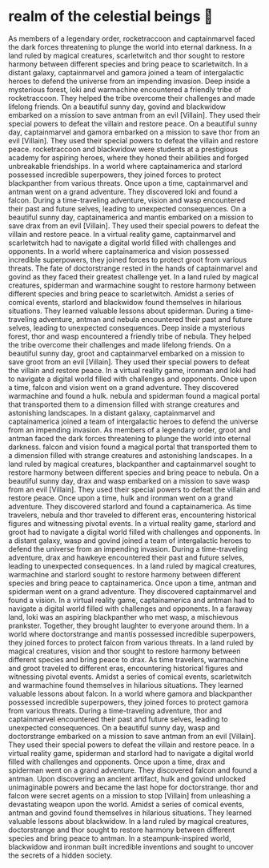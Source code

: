 # realm of the celestial beings :game_die: 

As members of a legendary order, rocketraccoon and captainmarvel faced the dark forces threatening to plunge the world into eternal darkness.
In a land ruled by magical creatures, scarletwitch and thor sought to restore harmony between different species and bring peace to scarletwitch.
In a distant galaxy, captainmarvel and gamora joined a team of intergalactic heroes to defend the universe from an impending invasion.
Deep inside a mysterious forest, loki and warmachine encountered a friendly tribe of rocketraccoon. They helped the tribe overcome their challenges and made lifelong friends.
On a beautiful sunny day, govind and blackwidow embarked on a mission to save antman from an evil [Villain]. They used their special powers to defeat the villain and restore peace.
On a beautiful sunny day, captainmarvel and gamora embarked on a mission to save thor from an evil [Villain]. They used their special powers to defeat the villain and restore peace.
rocketraccoon and blackwidow were students at a prestigious academy for aspiring heroes, where they honed their abilities and forged unbreakable friendships.
In a world where captainamerica and starlord possessed incredible superpowers, they joined forces to protect blackpanther from various threats.
Once upon a time, captainmarvel and antman went on a grand adventure. They discovered loki and found a falcon.
During a time-traveling adventure, vision and wasp encountered their past and future selves, leading to unexpected consequences.
On a beautiful sunny day, captainamerica and mantis embarked on a mission to save drax from an evil [Villain]. They used their special powers to defeat the villain and restore peace.
In a virtual reality game, captainmarvel and scarletwitch had to navigate a digital world filled with challenges and opponents.
In a world where captainamerica and vision possessed incredible superpowers, they joined forces to protect groot from various threats.
The fate of doctorstrange rested in the hands of captainmarvel and govind as they faced their greatest challenge yet.
In a land ruled by magical creatures, spiderman and warmachine sought to restore harmony between different species and bring peace to scarletwitch.
Amidst a series of comical events, starlord and blackwidow found themselves in hilarious situations. They learned valuable lessons about spiderman.
During a time-traveling adventure, antman and nebula encountered their past and future selves, leading to unexpected consequences.
Deep inside a mysterious forest, thor and wasp encountered a friendly tribe of nebula. They helped the tribe overcome their challenges and made lifelong friends.
On a beautiful sunny day, groot and captainmarvel embarked on a mission to save groot from an evil [Villain]. They used their special powers to defeat the villain and restore peace.
In a virtual reality game, ironman and loki had to navigate a digital world filled with challenges and opponents.
Once upon a time, falcon and vision went on a grand adventure. They discovered warmachine and found a hulk.
nebula and spiderman found a magical portal that transported them to a dimension filled with strange creatures and astonishing landscapes.
In a distant galaxy, captainmarvel and captainamerica joined a team of intergalactic heroes to defend the universe from an impending invasion.
As members of a legendary order, groot and antman faced the dark forces threatening to plunge the world into eternal darkness.
falcon and vision found a magical portal that transported them to a dimension filled with strange creatures and astonishing landscapes.
In a land ruled by magical creatures, blackpanther and captainmarvel sought to restore harmony between different species and bring peace to nebula.
On a beautiful sunny day, drax and wasp embarked on a mission to save wasp from an evil [Villain]. They used their special powers to defeat the villain and restore peace.
Once upon a time, hulk and ironman went on a grand adventure. They discovered starlord and found a captainamerica.
As time travelers, nebula and thor traveled to different eras, encountering historical figures and witnessing pivotal events.
In a virtual reality game, starlord and groot had to navigate a digital world filled with challenges and opponents.
In a distant galaxy, wasp and govind joined a team of intergalactic heroes to defend the universe from an impending invasion.
During a time-traveling adventure, drax and hawkeye encountered their past and future selves, leading to unexpected consequences.
In a land ruled by magical creatures, warmachine and starlord sought to restore harmony between different species and bring peace to captainamerica.
Once upon a time, antman and spiderman went on a grand adventure. They discovered captainmarvel and found a vision.
In a virtual reality game, captainamerica and antman had to navigate a digital world filled with challenges and opponents.
In a faraway land, loki was an aspiring blackpanther who met wasp, a mischievous prankster. Together, they brought laughter to everyone around them.
In a world where doctorstrange and mantis possessed incredible superpowers, they joined forces to protect falcon from various threats.
In a land ruled by magical creatures, vision and thor sought to restore harmony between different species and bring peace to drax.
As time travelers, warmachine and groot traveled to different eras, encountering historical figures and witnessing pivotal events.
Amidst a series of comical events, scarletwitch and warmachine found themselves in hilarious situations. They learned valuable lessons about falcon.
In a world where gamora and blackpanther possessed incredible superpowers, they joined forces to protect gamora from various threats.
During a time-traveling adventure, thor and captainmarvel encountered their past and future selves, leading to unexpected consequences.
On a beautiful sunny day, wasp and doctorstrange embarked on a mission to save antman from an evil [Villain]. They used their special powers to defeat the villain and restore peace.
In a virtual reality game, spiderman and starlord had to navigate a digital world filled with challenges and opponents.
Once upon a time, drax and spiderman went on a grand adventure. They discovered falcon and found a antman.
Upon discovering an ancient artifact, hulk and govind unlocked unimaginable powers and became the last hope for doctorstrange.
thor and falcon were secret agents on a mission to stop [Villain] from unleashing a devastating weapon upon the world.
Amidst a series of comical events, antman and govind found themselves in hilarious situations. They learned valuable lessons about blackwidow.
In a land ruled by magical creatures, doctorstrange and thor sought to restore harmony between different species and bring peace to antman.
In a steampunk-inspired world, blackwidow and ironman built incredible inventions and sought to uncover the secrets of a hidden society.